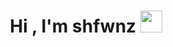 
<h1 align="center"><b>Hi , I'm shfwnz </b><img src="https://media.giphy.com/media/hvRJCLFzcasrR4ia7z/giphy.gif" width="35"></h1>
<!--  
<p align="center">
  <a href="https://git.io/typing-svg"><img src="https://readme-typing-svg.herokuapp.com?font=Fira+Code&pause=5000&center=true&multiline=true&random=false&width=435&lines=Whoever+Moves+First+is+Gay" alt="Typing SVG" /></a>
</p>
-->
<br>

